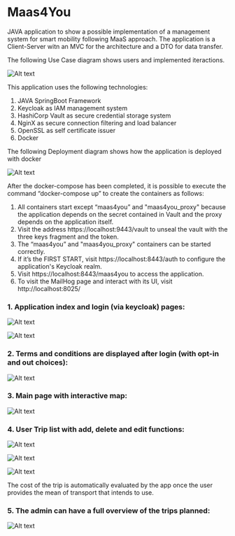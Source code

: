 # Maas4You
 JAVA application to show a possible implementation of a management system for smart mobility following MaaS approach.
The application is a Client-Server witn an MVC for the architecture and a DTO for data transfer.

The following Use Case diagram shows users and implemented iteractions.

![Alt text](src/main/resources/templates/Use_Case.jpg "UC diagram")

This application uses the following technologies:
1. JAVA SpringBoot Framework
2. Keycloak as IAM management system
3. HashiCorp Vault as secure credential storage system
4. NginX as secure connection filtering and load balancer
5. OpenSSL as self certificate issuer
6. Docker

The following Deployment diagram shows how the application is deployed with docker

![Alt text](src/main/resources/templates/Deployment_Diagram.jpg "Deployment diagram")

After the docker-compose has been completed, it is possible to execute the command “docker-compose up” to create the containers as follows:
1. All containers start except “maas4you” and "maas4you_proxy" because the application depends on the secret contained in Vault and the proxy depends on the application itself.
2. Visit the address https://localhost:9443/vault to unseal the vault with the three keys fragment and the token.
3. The “maas4you” and "maas4you_proxy" containers can be started correctly.
4. If it’s the FIRST START, visit https://localhost:8443/auth to configure the application's Keycloak realm.
5. Visit https://localhost:8443/maas4you to access the application.
6. To visit the MailHog page and interact with its UI, visit http://localhost:8025/

### 1. Application index and login (via keycloak) pages:

![Alt text](src/main/resources/templates/01_Index.png "Index")

![Alt text](src/main/resources/templates/02_Login.png "Login")

### 2. Terms and conditions are displayed after login (with opt-in and out choices):

![Alt text](src/main/resources/templates/03_Terms.png "Terms")

### 3. Main page with interactive map:

![Alt text](src/main/resources/templates/Home.png "Home")

### 4. User Trip list with add, delete and edit functions:

![Alt text](src/main/resources/templates/04_Trips.png "User Trips")

![Alt text](src/main/resources/templates/05_AddTrip.png "User Add Trip")

![Alt text](src/main/resources/templates/05_EditTrip.png "User Edit Trip")

The cost of the trip is automatically evaluated by the app once the user provides the mean of transport that intends to use.

### 5. The admin can have a full overview of the trips planned:

![Alt text](src/main/resources/templates/06_AdminSummary.png "Admin Summary")
